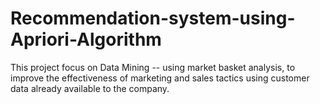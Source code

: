 # Recommendation-system-using-Apriori-Algorithm
This project focus on Data Mining -- using market basket analysis, to improve the effectiveness of marketing and sales tactics using customer data already available to the company. 
